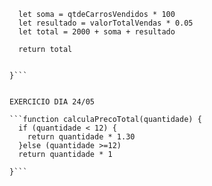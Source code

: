 ```function calculaSalario(qtdeCarrosVendidos, valorTotalVendas) {
  let soma = qtdeCarrosVendidos * 100
  let resultado = valorTotalVendas * 0.05
  let total = 2000 + soma + resultado
  
  return total
  

}```


EXERCICIO DIA 24/05

```function calculaPrecoTotal(quantidade) {
  if (quantidade < 12) {
    return quantidade * 1.30
  }else (quantidade >=12)
  return quantidade * 1 
  
}``` 